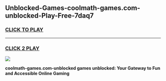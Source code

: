 
## Unblocked-Games-coolmath-games.com-unblocked-Play-Free-7daq7
<h3>
<a href="https://premium76.site?title=coolmath-games.com-unblocked&ref=18A">CLICK TO PLAY</a></h3>
<hr>

<h3>
<a href="https://premium76.site?title=coolmath-games.com-unblocked&ref=18A">CLICK 2 PLAY</a>
  
</h3>

<a href="https://premium76.site?title=coolmath-games.com-unblocked&ref=18A"><img src="https://clearcache.store/games.png"></a>


**coolmath-games.com-unblocked games unblocked: Your Gateway to Fun and Accessible Online Gaming**
